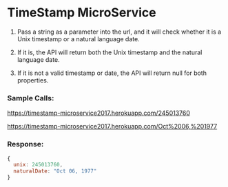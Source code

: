 # TimeStamp MicroService

1. Pass a string as a parameter into the url, and it will check whether it is a Unix timestamp or a natural language date.

2. If it is, the API will return both the Unix timestamp and the natural language date.

3. If it is not a valid timestamp or date, the API will return null for both properties.

### Sample Calls:

https://timestamp-microservice2017.herokuapp.com/245013760

https://timestamp-microservice2017.herokuapp.com/Oct%2006,%201977

### Response:

```javascript
{
  unix: 245013760,
  naturalDate: "Oct 06, 1977"
}
```
